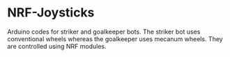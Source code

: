 # NRF-Joysticks

Arduino codes for striker and goalkeeper bots. The striker bot uses conventional wheels whereas the goalkeeper uses mecanum wheels. They are controlled using NRF modules.
